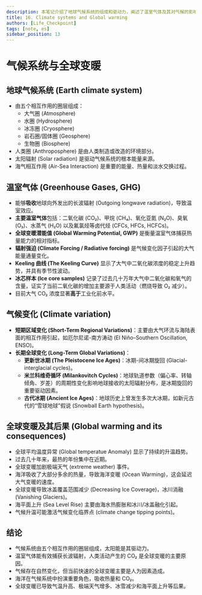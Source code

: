 ```yaml
---
description: 本笔记介绍了地球气候系统的组成和驱动力，阐述了温室气体及其对气候的影响，讨论了气候的自然变化和人为变化，并详细列举了全球变暖的后果，强调了海洋在气候系统中的作用。
title: 16. Climate systems and Global warming
authors: [Life_Checkpoint]
tags: [note, es]
sidebar_position: 13
---
```

# 气候系统与全球变暖

## 地球气候系统 (Earth climate system)

*   由五个相互作用的圈层组成：
    *   大气圈 (Atmosphere)
    *   水圈 (Hydrosphere)
    *   冰冻圈 (Cryosphere)
    *   岩石圈/固体圈 (Geosphere)
    *   生物圈 (Biosphere)
*   人类圈 (Anthroposphere) 是由人类制造或改造的环境部分。
*   太阳辐射 (Solar radiation) 是驱动气候系统的根本能量来源。
*   海气相互作用 (Air-Sea Interaction) 是重要的能量、热量和淡水交换过程。

## 温室气体 (Greenhouse Gases, GHG)

*   能够**吸收**地球向外发出的长波辐射 (Outgoing longwave radiation)，导致温室效应。
*   **主要温室气体**包括：二氧化碳 (CO₂)、甲烷 (CH₄)、氧化亚氮 (N₂O)、臭氧 (O₃)、水蒸气 (H₂O) 以及氟氯烃等卤代烃 (CFCs, HFCs, HCFCs)。
*   **全球变暖潜能值 (Global Warming Potential, GWP)** 是衡量温室气体捕获热量能力的相对指标。
*   **辐射强迫 (Climate Forcing / Radiative forcing)** 是气候变化因子引起的大气能量通量变化。
*   **Keeling 曲线 (The Keeling Curve)** 显示了大气中二氧化碳浓度的稳定上升趋势，并具有季节性波动。
*   **冰芯样本 (Ice core samples)** 记录了过去几十万年大气中二氧化碳和氧气的含量，证实了当前二氧化碳的增加主要源于人类活动（燃烧导致 O₂ 减少）。
*   目前大气 CO₂ 浓度显著**高于**工业化前水平。

## 气候变化 (Climate variation)

*   **短期区域变化 (Short-Term Regional Variations)**：主要由大气环流与海陆表面的相互作用引起，如厄尔尼诺-南方涛动 (El Niño–Southern Oscillation, ENSO)。
*   **长期全球变化 (Long-Term Global Variations)**：
    *   **更新世冰期 (The Pleistocene Ice Ages)**：冰期-间冰期旋回 (Glacial-interglacial cycles)。
    *   **米兰科维奇循环 (Milankovitch Cycles)**：地球轨道参数（偏心率、转轴倾角、岁差）的周期性变化影响地球接收的太阳辐射分布，是冰期旋回的重要驱动因素。
    *   **古代冰期 (Ancient Ice Ages)**：地球历史上曾发生多次大冰期，如新元古代的“雪球地球”假说 (Snowball Earth hypothesis)。

## 全球变暖及其后果 (Global warming and its consequences)

*   全球平均温度异常 (Global temperatue Anomaly) 显示了持续的升温趋势。
*   过去几十年来，最热的年份集中在近期。
*   全球变暖加剧极端天气 (extreme weather) 事件。
*   海洋吸收了大部分多余的热量，导致海洋变暖 (Ocean Warming)，这会延迟大气变暖的速度。
*   全球变暖导致冰盖覆盖范围减少 (Decreasing Ice Coverage)，冰川消融 (Vanishing Glaciers)。
*   海平面上升 (Sea Level Rise) 主要由海水热膨胀和冰川/冰盖融化引起。
*   气候升温可能激活气候变化临界点 (climate change tipping points)。

## 结论

*   气候系统由五个相互作用的圈层组成，太阳能是其驱动力。
*   温室气体能有效捕获长波辐射，人类活动产生的 CO₂ 是全球变暖的主要原因。
*   气候存在自然变化，但当前快速的全球变暖主要是人为因素造成。
*   海洋在气候系统中扮演重要角色，吸收热量和 CO₂。
*   全球变暖已导致气温升高、极端天气增多、冰雪减少和海平面上升等后果。